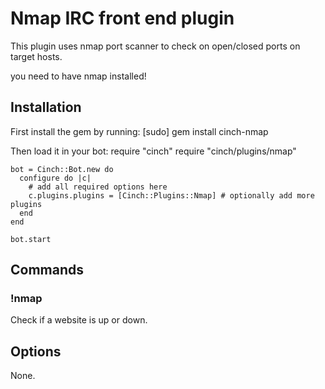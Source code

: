 # Nmap IRC front end  plugin

This plugin uses nmap port scanner to check on open/closed ports
on target hosts.

you need to have nmap installed!

## Installation
First install the gem by running:
    [sudo] gem install cinch-nmap

Then load it in your bot:
    require "cinch"
    require "cinch/plugins/nmap"

    bot = Cinch::Bot.new do
      configure do |c|
        # add all required options here
        c.plugins.plugins = [Cinch::Plugins::Nmap] # optionally add more plugins
      end
    end

    bot.start

## Commands
### !nmap  <ip>
Check if a website is up or down.

## Options
None.
